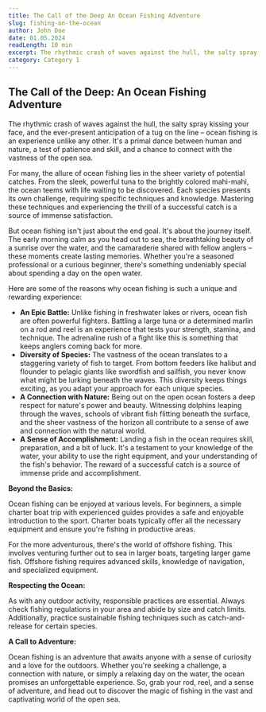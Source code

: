 ```yaml
---
title: The Call of the Deep An Ocean Fishing Adventure
slug: fishing-on-the-ocean
author: John Doe
date: 01.05.2024
readLength: 10 min
excerpt: The rhythmic crash of waves against the hull, the salty spray kissing your face, and the ever-present anticipation of a tug on the line 
category: Category 1
---
```


## The Call of the Deep: An Ocean Fishing Adventure



The rhythmic crash of waves against the hull, the salty spray kissing your face, and the ever-present anticipation of a tug on the line – ocean fishing is an experience unlike any other. It's a primal dance between human and nature, a test of patience and skill, and a chance to connect with the vastness of the open sea.

For many, the allure of ocean fishing lies in the sheer variety of potential catches. From the sleek, powerful tuna to the brightly colored mahi-mahi, the ocean teems with life waiting to be discovered. Each species presents its own challenge, requiring specific techniques and knowledge. Mastering these techniques and experiencing the thrill of a successful catch is a source of immense satisfaction.

But ocean fishing isn't just about the end goal. It's about the journey itself. The early morning calm as you head out to sea, the breathtaking beauty of a sunrise over the water, and the camaraderie shared with fellow anglers – these moments create lasting memories. Whether you're a seasoned professional or a curious beginner, there's something undeniably special about spending a day on the open water.

Here are some of the reasons why ocean fishing is such a unique and rewarding experience:

* **An Epic Battle:**  Unlike fishing in freshwater lakes or rivers, ocean fish are often powerful fighters. Battling a large tuna or a determined marlin on a rod and reel is an experience that tests your strength, stamina, and technique. The adrenaline rush of a fight like this is something that keeps anglers coming back for more.
* **Diversity of Species:**  The vastness of the ocean translates to a staggering variety of fish to target. From bottom feeders like halibut and flounder to pelagic giants like swordfish and sailfish, you never know what might be lurking beneath the waves. This diversity keeps things exciting, as you adapt your approach for each unique species.
* **A Connection with Nature:**  Being out on the open ocean fosters a deep respect for nature's power and beauty. Witnessing dolphins leaping through the waves, schools of vibrant fish flitting beneath the surface, and the sheer vastness of the horizon all contribute to a sense of awe and connection with the natural world.
* **A Sense of Accomplishment:**  Landing a fish in the ocean requires skill, preparation, and a bit of luck. It's a testament to your knowledge of the water, your ability to use the right equipment, and your understanding of the fish's behavior. The reward of a successful catch is a source of immense pride and accomplishment.

**Beyond the Basics:**

Ocean fishing can be enjoyed at various levels. For beginners, a simple charter boat trip with experienced guides provides a safe and enjoyable introduction to the sport. Charter boats typically offer all the necessary equipment and ensure you're fishing in productive areas.

For the more adventurous, there's the world of offshore fishing. This involves venturing further out to sea in larger boats, targeting larger game fish. Offshore fishing requires advanced skills, knowledge of navigation, and specialized equipment.

**Respecting the Ocean:**

As with any outdoor activity, responsible practices are essential.  Always check fishing regulations in your area and abide by size and catch limits. Additionally, practice sustainable fishing techniques such as catch-and-release for certain species.

**A Call to Adventure:**

Ocean fishing is an adventure that awaits anyone with a sense of curiosity and a love for the outdoors. Whether you're seeking a challenge, a connection with nature, or simply a relaxing day on the water, the ocean promises an unforgettable experience. So, grab your rod, reel, and a sense of adventure, and head out to discover the magic of fishing in the vast and captivating world of the open sea. 